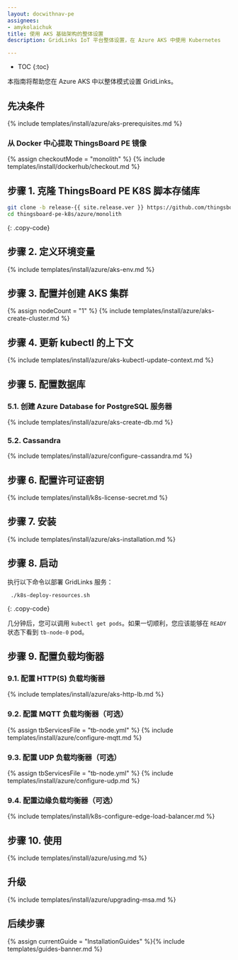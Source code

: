 ```yaml
---
layout: docwithnav-pe
assignees:
- amykolaichuk
title: 使用 AKS 基础架构的整体设置
description: GridLinks IoT 平台整体设置，在 Azure AKS 中使用 Kubernetes

---
```


* TOC
{:toc}

本指南将帮助您在 Azure AKS 中以整体模式设置 GridLinks。

## 先决条件

{% include templates/install/azure/aks-prerequisites.md %}

### 从 Docker 中心提取 ThingsBoard PE 镜像

{% assign checkoutMode = "monolith" %}
{% include templates/install/dockerhub/checkout.md %}

## 步骤 1. 克隆 ThingsBoard PE K8S 脚本存储库

```bash
git clone -b release-{{ site.release.ver }} https://github.com/thingsboard/thingsboard-pe-k8s.git --depth 1
cd thingsboard-pe-k8s/azure/monolith
```
{: .copy-code}

## 步骤 2. 定义环境变量

{% include templates/install/azure/aks-env.md %}

## 步骤 3. 配置并创建 AKS 集群

{% assign nodeCount = "1" %}
{% include templates/install/azure/aks-create-cluster.md %}

## 步骤 4. 更新 kubectl 的上下文

{% include templates/install/azure/aks-kubectl-update-context.md %}

## 步骤 5. 配置数据库

### 5.1. 创建 Azure Database for PostgreSQL 服务器

{% include templates/install/azure/aks-create-db.md %}

### 5.2. Cassandra

{% include templates/install/azure/configure-cassandra.md %}

## 步骤 6. 配置许可证密钥

{% include templates/install/k8s-license-secret.md %}

## 步骤 7. 安装

{% include templates/install/azure/aks-installation.md %}

## 步骤 8. 启动

执行以下命令以部署 GridLinks 服务：

```
 ./k8s-deploy-resources.sh
```
{: .copy-code}

几分钟后，您可以调用 `kubectl get pods`。如果一切顺利，您应该能够在 `READY` 状态下看到 `tb-node-0` pod。

## 步骤 9. 配置负载均衡器

### 9.1. 配置 HTTP(S) 负载均衡器
{% include templates/install/azure/aks-http-lb.md %}

### 9.2. 配置 MQTT 负载均衡器（可选）

{% assign tbServicesFile = "tb-node.yml" %}
{% include templates/install/azure/configure-mqtt.md %}

### 9.3. 配置 UDP 负载均衡器（可选）

{% assign tbServicesFile = "tb-node.yml" %}
{% include templates/install/azure/configure-udp.md %}

### 9.4. 配置边缘负载均衡器（可选）

{% include templates/install/k8s-configure-edge-load-balancer.md %}

## 步骤 10. 使用

{% include templates/install/azure/using.md %}

## 升级

{% include templates/install/azure/upgrading-msa.md %}

## 后续步骤

{% assign currentGuide = "InstallationGuides" %}{% include templates/guides-banner.md %}